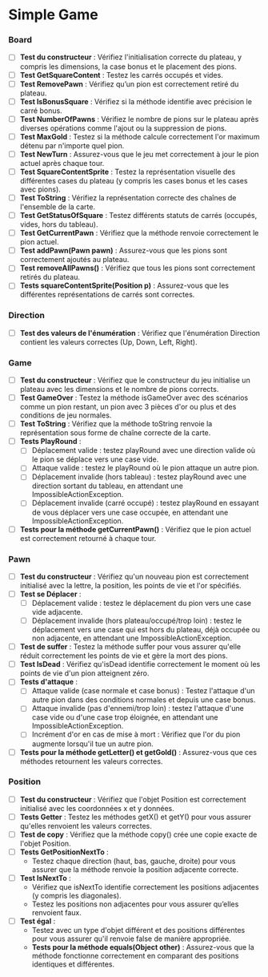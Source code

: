 # Simple Game

### Board
- [ ] **Test du constructeur** : Vérifiez l'initialisation correcte du plateau, y compris les dimensions, la case bonus et le placement des pions.
- [ ] **Test GetSquareContent** : Testez les carrés occupés et vides.
- [ ] **Test RemovePawn** : Vérifiez qu’un pion est correctement retiré du plateau.
- [ ] **Test IsBonusSquare** : Vérifiez si la méthode identifie avec précision le carré bonus.
- [ ] **Test NumberOfPawns** : Vérifiez le nombre de pions sur le plateau après diverses opérations comme l'ajout ou la suppression de pions.
- [ ] **Test MaxGold** : Testez si la méthode calcule correctement l'or maximum détenu par n'importe quel pion.
- [ ] **Test NewTurn** : Assurez-vous que le jeu met correctement à jour le pion actuel après chaque tour.
- [ ] **Test SquareContentSprite** : Testez la représentation visuelle des différentes cases du plateau (y compris les cases bonus et les cases avec pions).
- [ ] **Test ToString** : Vérifiez la représentation correcte des chaînes de l'ensemble de la carte.
- [ ] **Test GetStatusOfSquare** : Testez différents statuts de carrés (occupés, vides, hors du tableau).
- [ ] **Test GetCurrentPawn** : Vérifiez que la méthode renvoie correctement le pion actuel.
- [ ] **Test addPawn(Pawn pawn)** : Assurez-vous que les pions sont correctement ajoutés au plateau.
- [ ] **Test removeAllPawns()** : Vérifiez que tous les pions sont correctement retirés du plateau.
- [ ] **Tests squareContentSprite(Position p)** : Assurez-vous que les différentes représentations de carrés sont correctes.

### Direction
- [ ] **Test des valeurs de l'énumération** : Vérifiez que l'énumération Direction contient les valeurs correctes (Up, Down, Left, Right).

### Game
- [ ] **Test du constructeur** : Vérifiez que le constructeur du jeu initialise un plateau avec les dimensions et le nombre de pions corrects.
- [ ] **Test GameOver** : Testez la méthode isGameOver avec des scénarios comme un pion restant, un pion avec 3 pièces d'or ou plus et des conditions de jeu normales.
- [ ] **Test ToString** : Vérifiez que la méthode toString renvoie la représentation sous forme de chaîne correcte de la carte.
- [ ] **Tests PlayRound** :
    - [ ] Déplacement valide : testez playRound avec une direction valide où le pion se déplace vers une case vide.
    - [ ] Attaque valide : testez le playRound où le pion attaque un autre pion.
    - [ ] Déplacement invalide (hors tableau) : testez playRound avec une direction sortant du tableau, en attendant une ImpossibleActionException.
    - [ ] Déplacement invalide (carré occupé) : testez playRound en essayant de vous déplacer vers une case occupée, en attendant une ImpossibleActionException.
- [ ] **Tests pour la méthode getCurrentPawn()** : Vérifiez que le pion actuel est correctement retourné à chaque tour.

### Pawn
- [ ] **Test du constructeur** : Vérifiez qu'un nouveau pion est correctement initialisé avec la lettre, la position, les points de vie et l'or spécifiés.
- [ ] **Test se Déplacer** :
    - [ ] Déplacement valide : testez le déplacement du pion vers une case vide adjacente.
    - [ ] Déplacement invalide (hors plateau/occupé/trop loin) : testez le déplacement vers une case qui est hors du plateau, déjà occupée ou non adjacente, en attendant une ImpossibleActionException.
- [ ] **Test de suffer** : Testez la méthode suffer pour vous assurer qu'elle réduit correctement les points de vie et gère la mort des pions.
- [ ] **Test IsDead** : Vérifiez qu'isDead identifie correctement le moment où les points de vie d'un pion atteignent zéro.
- [ ] **Tests d'attaque** :
    - [ ] Attaque valide (case normale et case bonus) : Testez l'attaque d'un autre pion dans des conditions normales et depuis une case bonus.
    - [ ] Attaque invalide (pas d'ennemi/trop loin) : testez l'attaque d'une case vide ou d'une case trop éloignée, en attendant une ImpossibleActionException.
    - [ ] Incrément d'or en cas de mise à mort : Vérifiez que l'or du pion augmente lorsqu'il tue un autre pion.
- [ ] **Tests pour la méthode getLetter() et getGold()** : Assurez-vous que ces méthodes retournent les valeurs correctes.

### Position
- [ ] **Test du constructeur** : Vérifiez que l'objet Position est correctement initialisé avec les coordonnées x et y données.
- [ ] **Tests Getter** : Testez les méthodes getX() et getY() pour vous assurer qu'elles renvoient les valeurs correctes.
- [ ] **Test de copy** : Vérifiez que la méthode copy() crée une copie exacte de l'objet Position.
- [ ] **Tests GetPositionNextTo** :
    - Testez chaque direction (haut, bas, gauche, droite) pour vous assurer que la méthode renvoie la position adjacente correcte.
- [ ] **Test IsNextTo** :
    - Vérifiez que isNextTo identifie correctement les positions adjacentes (y compris les diagonales).
    - Testez les positions non adjacentes pour vous assurer qu’elles renvoient faux.
- [ ] **Test égal** :
    - Testez avec un type d'objet différent et des positions différentes pour vous assurer qu'il renvoie false de manière appropriée.
    - **Tests pour la méthode equals(Object other)** : Assurez-vous que la méthode fonctionne correctement en comparant des positions identiques et différentes.
